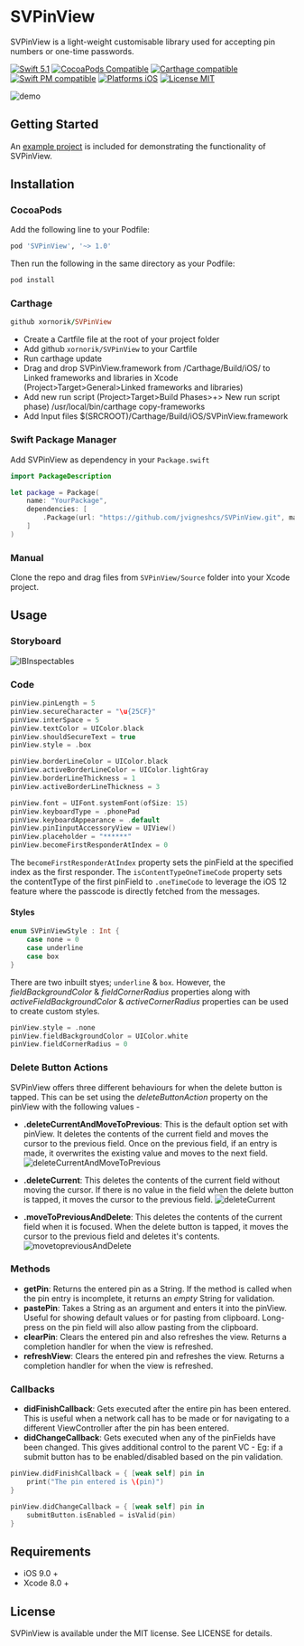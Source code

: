 # SVPinView
SVPinView is a light-weight customisable library used for accepting pin numbers or one-time passwords.

[![Swift 5.1](https://img.shields.io/badge/Swift-5.1-orange.svg?style=flat)](https://developer.apple.com/swift/)
[![CocoaPods Compatible](https://img.shields.io/cocoapods/v/SVPinView.svg)](https://developer.apple.com/swift/)
[![Carthage compatible](https://img.shields.io/badge/Carthage-compatible-4BC51D.svg?style=flat)](https://github.com/Carthage/Carthage)
[![Swift PM compatible](https://img.shields.io/badge/SwiftPM-compatible-4BC51D.svg?style=flat)](https://swift.org/package-manager/)
[![Platforms iOS](https://img.shields.io/badge/Platforms-iOS-lightgray.svg?style=flat)](http://www.apple.com/ios/)
[![License MIT](https://img.shields.io/badge/License-MIT-lightgrey.svg?style=flat)](https://opensource.org/licenses/MIT)

![demo](SVPinView/Screenshots/SVPinView.gif)

## Getting Started

An [example project](https://github.com/xornorik/SVPinView/blob/master/SVPinView/Example) is included for demonstrating the functionality of SVPinView.


## Installation

### CocoaPods

Add the following line to your Podfile:

```ruby
pod 'SVPinView', '~> 1.0'
```

Then run the following in the same directory as your Podfile:
```ruby
pod install
```

### Carthage

```ruby
github xornorik/SVPinView
```

- Create a Cartfile file at the root of your project folder
- Add github `xornorik/SVPinView` to your Cartfile
- Run carthage update
- Drag and drop SVPinView.framework from /Carthage/Build/iOS/ to Linked frameworks and libraries in Xcode (Project>Target>General>Linked frameworks and libraries)
- Add new run script (Project>Target>Build Phases>+> New run script phase) /usr/local/bin/carthage copy-frameworks
- Add Input files $(SRCROOT)/Carthage/Build/iOS/SVPinView.framework

### Swift Package Manager
Add SVPinView as dependency in your `Package.swift`

```swift
import PackageDescription

let package = Package(
    name: "YourPackage",
    dependencies: [
        .Package(url: "https://github.com/jvigneshcs/SVPinView.git", majorVersion: 1),
    ]
)
```

### Manual

Clone the repo and drag files from `SVPinView/Source` folder into your Xcode project.

## Usage

### Storyboard
![IBInspectables](SVPinView/Screenshots/IBInspectables.png)

### Code
```swift
pinView.pinLength = 5
pinView.secureCharacter = "\u{25CF}"
pinView.interSpace = 5
pinView.textColor = UIColor.black
pinView.shouldSecureText = true
pinView.style = .box

pinView.borderLineColor = UIColor.black
pinView.activeBorderLineColor = UIColor.lightGray
pinView.borderLineThickness = 1
pinView.activeBorderLineThickness = 3

pinView.font = UIFont.systemFont(ofSize: 15)
pinView.keyboardType = .phonePad
pinView.keyboardAppearance = .default
pinView.pinIinputAccessoryView = UIView()
pinView.placeholder = "******"
pinView.becomeFirstResponderAtIndex = 0
```
The `becomeFirstResponderAtIndex` property sets the pinField at the specified index as the first responder.
The `isContentTypeOneTimeCode` property sets the contentType of the first pinField to `.oneTimeCode` to leverage the iOS 12 feature where the passcode is directly fetched from the messages. 

#### Styles
```swift
enum SVPinViewStyle : Int {
    case none = 0
    case underline
    case box
}
```
There are two inbuilt styes; `underline` & `box`. However, the *fieldBackgroundColor* & *fieldCornerRadius* properties along with *activeFieldBackgroundColor* & *activeCornerRadius* properties can be used to create custom styles.
```swift
pinView.style = .none
pinView.fieldBackgroundColor = UIColor.white
pinView.fieldCornerRadius = 0
```

### Delete Button Actions

SVPinView offers three different behaviours for when the delete button is tapped. This can be set using the *deleteButtonAction* property on the pinView with the following values -  

- **.deleteCurrentAndMoveToPrevious**: 
This is the default option set with pinView. It deletes the contents of the current field and moves the cursor to the previous field. Once on the previous field, if an entry is made, it overwrites the existing value and moves to the next field.  
![deleteCurrentAndMoveToPrevious](SVPinView/Screenshots/deleteCurrentAndMoveToPrevious.gif)

- **.deleteCurrent**: 
This deletes the contents of the current field without moving the cursor. If there is no value in the field when the delete button is tapped, it moves the cursor to the previous field.
![deleteCurrent](SVPinView/Screenshots/deleteCurrent.gif)

- **.moveToPreviousAndDelete**:
This deletes the contents of the current field when it is focused. When the delete button is tapped, it moves the cursor to the previous field and deletes it's contents.
![movetopreviousAndDelete](SVPinView/Screenshots/movetopreviousAndDelete.gif)

### Methods

- **getPin**: Returns the entered pin as a String. If the method is called when the pin entry is incomplete, it returns an *empty* String for validation.
- **pastePin**: Takes a String as an argument and enters it into the pinView. Useful for showing default values or for pasting from clipboard. Long-press on the pin field will also allow pasting from the clipboard.
- **clearPin**: Clears the entered pin and also refreshes the view. Returns a completion handler for when the view is refreshed. 
- **refreshView**: Clears the entered pin and refreshes the view. Returns a completion handler for when the view is refreshed. 

### Callbacks

- **didFinishCallback**: Gets executed after the entire pin has been entered. This is useful when a network call has to be made or for navigating to a different ViewController after the pin has been entered.
- **didChangeCallback**: Gets executed when any of the pinFields have been changed. This gives additional control to the parent VC - Eg: if a submit button has to be enabled/disabled based on the pin validation. 
```swift
pinView.didFinishCallback = { [weak self] pin in
    print("The pin entered is \(pin)")
}
```
```swift
pinView.didChangeCallback = { [weak self] pin in
    submitButton.isEnabled = isValid(pin)
}
```

## Requirements

- iOS 9.0 +
- Xcode 8.0 +

## License

SVPinView is available under the MIT license. See LICENSE for details.

